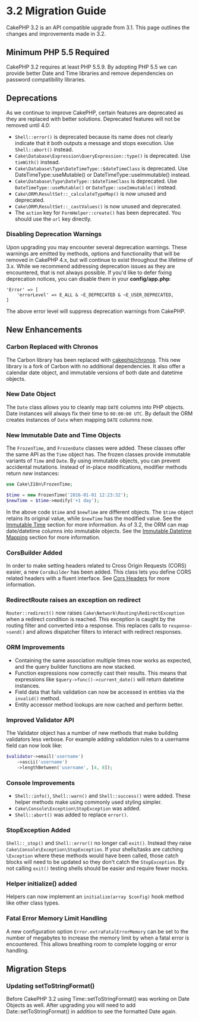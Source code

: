 # 3.2 Migration Guide

CakePHP 3.2 is an API compatible upgrade from 3.1. This page outlines the
changes and improvements made in 3.2.

## Minimum PHP 5.5 Required

CakePHP 3.2 requires at least PHP 5.5.9. By adopting PHP 5.5 we can provide
better Date and Time libraries and remove dependencies on password compatibility
libraries.

## Deprecations

As we continue to improve CakePHP, certain features are deprecated as they are
replaced with better solutions. Deprecated features will not be removed until
4.0:

- `Shell::error()` is deprecated because its name does not clearly indicate
  that it both outputs a message and stops execution. Use `Shell::abort()`
  instead.
- `Cake\Database\Expression\QueryExpression::type()` is deprecated. Use
  `tieWith()` instead.
- `Cake\Database\Type\DateTimeType::$dateTimeClass` is deprecated. Use
  DateTimeType::useMutable() or DateTimeType::useImmutable() instead.
- `Cake\Database\Type\DateType::$dateTimeClass` is deprecated. Use
  `DateTimeType::useMutable()` or `DateType::useImmutable()` instead.
- `Cake\ORM\ResultSet::_calculateTypeMap()` is now unused and deprecated.
- `Cake\ORM\ResultSet::_castValues()` is now unused and deprecated.
- The `action` key for `FormHelper::create()` has been deprecated. You
  should use the `url` key directly.

### Disabling Deprecation Warnings

Upon upgrading you may encounter several deprecation warnings. These warnings
are emitted by methods, options and functionality that will be removed in
CakePHP 4.x, but will continue to exist throughout the lifetime of 3.x. While we
recommend addressing deprecation issues as they are encountered, that is not
always possible. If you'd like to defer fixing deprecation notices, you can
disable them in your **config/app.php**:

    'Error' => [
        'errorLevel' => E_ALL & ~E_DEPRECATED & ~E_USER_DEPRECATED,
    ]

The above error level will suppress deprecation warnings from CakePHP.

## New Enhancements

### Carbon Replaced with Chronos

The Carbon library has been replaced with [cakephp/chronos](../chronos).
This new library is a fork of Carbon with no additional dependencies. It also
offer a calendar date object, and immutable versions of both date and datetime
objects.

### New Date Object

The `Date` class allows you to cleanly map `DATE` columns into PHP objects.
Date instances will always fix their time to `00:00:00 UTC`. By default the
ORM creates instances of `Date` when mapping `DATE` columns now.

### New Immutable Date and Time Objects

The `FrozenTime`, and `FrozenDate` classes were added. These classes offer
the same API as the `Time` object has. The frozen classes provide immutable
variants of `Time` and `Date`. By using immutable objects, you can prevent
accidental mutations. Instead of in-place modifications, modifier methods return
*new* instances:

``` php
use Cake\I18n\FrozenTime;

$time = new FrozenTime('2016-01-01 12:23:32');
$newTime = $time->modify('+1 day');
```

In the above code `$time` and `$newTime` are different objects. The
`$time` object retains its original value, while `$newTime` has the modified
value. See the [Immutable Time](../core-libraries/time#immutable-time) section for more information. As of 3.2,
the ORM can map date/datetime columns into immutable objects. See the
[Immutable Datetime Mapping](../orm/database-basics#immutable-datetime-mapping) section for more information.

### CorsBuilder Added

In order to make setting headers related to Cross Origin Requests (CORS) easier,
a new `CorsBuilder` has been added. This class lets you define CORS related
headers with a fluent interface. See [Cors Headers](../controllers/request-response#cors-headers) for more information.

### RedirectRoute raises an exception on redirect

`Router::redirect()` now raises `Cake\Network\Routing\RedirectException`
when a redirect condition is reached. This exception is caught by the routing
filter and converted into a response. This replaces calls to
`response->send()` and allows dispatcher filters to interact with redirect
responses.

### ORM Improvements

- Containing the same association multiple times now works as expected, and the
  query builder functions are now stacked.
- Function expressions now correctly cast their results. This means that
  expressions like `$query->func()->current_date()` will return datetime
  instances.
- Field data that fails validation can now be accessed in entities via the
  `invalid()` method.
- Entity accessor method lookups are now cached and perform better.

### Improved Validator API

The Validator object has a number of new methods that make building validators
less verbose. For example adding validation rules to a username field can now
look like:

``` php
$validator->email('username')
    ->ascii('username')
    ->lengthBetween('username', [4, 8]);
```

### Console Improvements

- `Shell::info()`, `Shell::warn()` and `Shell::success()` were added.
  These helper methods make using commonly used styling simpler.
- `Cake\Console\Exception\StopException` was added.
- `Shell::abort()` was added to replace `error()`.

### StopException Added

`Shell::_stop()` and `Shell::error()` no longer call `exit()`. Instead
they raise `Cake\Console\Exception\StopException`. If your shells/tasks are
catching `\Exception` where these methods would have been called, those catch
blocks will need to be updated so they don't catch the `StopException`. By not
calling `exit()` testing shells should be easier and require fewer mocks.

### Helper initialize() added

Helpers can now implement an `initialize(array $config)` hook method like
other class types.

### Fatal Error Memory Limit Handling

A new configuration option `Error.extraFatalErrorMemory` can be set to the
number of megabytes to increase the memory limit by when a fatal error is
encountered. This allows breathing room to complete logging or error handling.

## Migration Steps

### Updating setToStringFormat()

Before CakePHP 3.2 using Time::setToStringFormat() was working on Date Objects
as well. After upgrading you will need to add Date::setToStringFormat() in
addition to see the formatted Date again.
